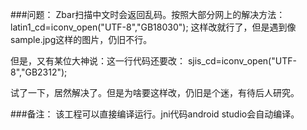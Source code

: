 ###问题：
Zbar扫描中文时会返回乱码。按照大部分网上的解决方法：
  latin1_cd=iconv_open("UTF-8","GB18030");
  这样改就行了，但是遇到像sample.jpg这样的图片，仍旧不行。
  
但是，又有某位大神说：这一行代码还要改：
  sjis_cd=iconv_open("UTF-8","GB2312");

试了一下，居然解决了。但是为啥要这样改，仍旧是个迷，有待后人研究。

###备注：
该工程可以直接编译运行。jni代码android studio会自动编译。


